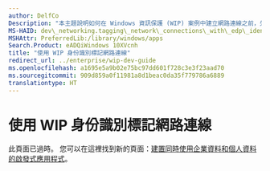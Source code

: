 ```yaml
---
author: DelfCo
Description: "本主題說明如何在 Windows 資訊保護 (WIP) 案例中建立網路連線之前，先建立受保護的對話內容。"
MS-HAID: dev\_networking.tagging\_network\_connections\_with\_edp\_identity
MSHAttr: PreferredLib:/library/windows/apps
Search.Product: eADQiWindows 10XVcnh
title: "使用 WIP 身份識別標記網路連線"
redirect_url: ../enterprise/wip-dev-guide
ms.openlocfilehash: a1695e5a9b02e75bc97dd601f728c3e3f23aad70
ms.sourcegitcommit: 909d859a0f11981a8d1beac0da35f779786a6889
translationtype: HT
---
```

# <a name="tagging-network-connections-with-wip-identity"></a>使用 WIP 身份識別標記網路連線

此頁面已過時。 您可以在這裡找到新的頁面：[建置同時使用企業資料和個人資料的啟發式應用程式](../enterprise/wip-dev-guide.md)。
